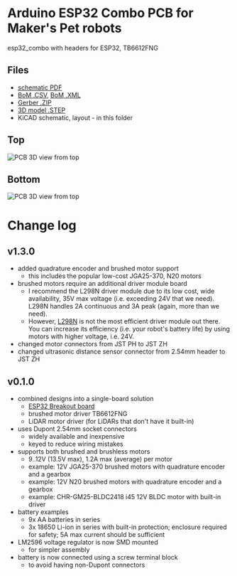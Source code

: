 # Arduino ESP32 Combo PCB for Maker's Pet robots

esp32_combo with headers for ESP32, TB6612FNG

## Files
- [schematic PDF](output/esp32_combined_schematic.pdf)
- [BoM .CSV](output/esp32_combined_bom.csv), [BoM .XML](output/esp32_combined_bom.xml)
- [Gerber .ZIP](output/esp32_combined_gerber.zip)
- [3D model .STEP](output/esp32_combined.step)
- KiCAD schematic, layout - in this folder

## Top
![PCB 3D view from top](output/esp32_combined_top.jpg)

## Bottom
![PCB 3D view from top](output/esp32_combined_bottom.jpg)

# Change log

## v1.3.0
- added quadrature encoder and brushed motor support
  - this includes the popular low-cost JGA25-370, N20 motors
- brushed motors require an additional driver module board
  - I recommend the L298N driver module due to its low cost, wide availability, 35V max voltage (i.e. exceeding 24V that we need). L298N handles 2A continuous and 3A peak (again, more than we need).
  - However, [L298N](https://www.st.com/resource/en/datasheet/l298.pdf) is not the most efficient driver module out there. You can increase its efficiency (i.e. your robot's battery life) by using motors with higher voltage, i.e. 24V.
- changed motor connectors from JST PH to JST ZH
- changed ultrasonic distance sensor connector from 2.54mm header to JST ZH

## v0.1.0
- combined designs into a single-board solution
  - [ESP32 Breakout board](../esp32_breakout/)
  - brushed motor driver TB6612FNG
  - LiDAR motor driver (for LiDARs that don't have it built-in)
- uses Dupont 2.54mm socket connectors
  - widely available and inexpensive
  - keyed to reduce wiring mistakes
- supports both brushed and brushless motors
  - 9..12V (13.5V max), 1.2A max (average) per motor
  - example: 12V JGA25-370 brushed motors with quadrature encoder and a gearbox
  - example: 12V N20 brushed motors with quadrature encoder and a gearbox
  - example: CHR-GM25-BLDC2418 i45 12V BLDC motor with built-in driver
- battery examples
  - 9x AA batteries in series
  - 3x 18650 Li-ion in series with built-in protection; enclosure required for safety; 5A max current should be sufficient
- LM2596 voltage regulator is now SMD mounted
  - for simpler assembly
- battery is now connected using a screw terminal block
  - to avoid having non-Dupont connectors